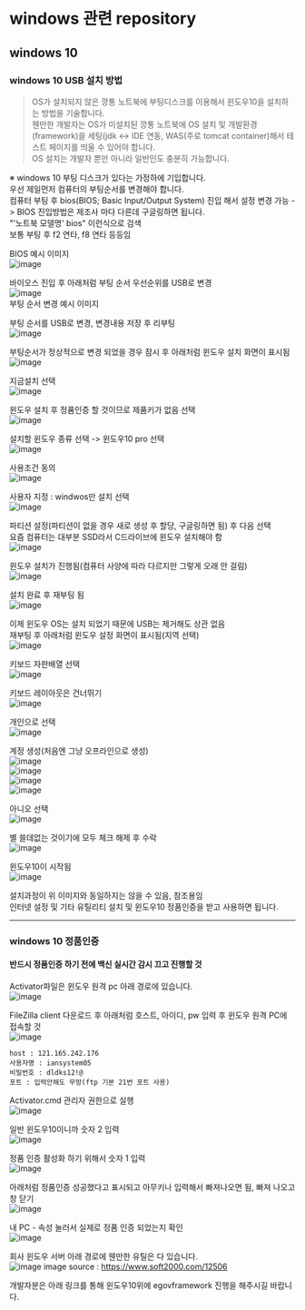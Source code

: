 # windows 관련 repository
## windows 10
### windows 10 USB 설치 방법
>OS가 설치되지 않은 깡통 노트북에 부팅디스크를 이용해서 윈도우10을 설치하는 방법을 기술합니다. <br>
>웬만한 개발자는 OS가 미설치된 깡통 노트북에 OS 설치 및 개발환경(framework)을 세팅(jdk <-> IDE 연동, WAS(주로 tomcat container)해서 테스트 페이지를 띄울 수 있어야 합니다. <br>
>OS 설치는 개발자 뿐만 아니라 일반인도 충분히 가능합니다.

※ windows 10 부팅 디스크가 있다는 가정하에 기입합니다. <br> 
우선 제일먼저 컴퓨터의 부팅순서를 변경해야 합니다. <br>
컴퓨터 부팅 후 bios(BIOS; Basic Input/Output System) 진입 해서 설정 변경 가능 -> BIOS 진입방법은 제조사 마다 다른데 구글링하면 됩니다. <br>
"'노트북 모델명' bios" 이런식으로 검색 <br>
보통 부팅 후 f2 연타, f8 연타 등등임<br>

BIOS 예시 이미지 <br>
![image](https://user-images.githubusercontent.com/44331989/135259116-3413b152-a10a-4703-ad38-270dff73f741.png) <br>

바이오스 진입 후 아래처럼 부팅 순서 우선순위를 USB로 변경 <br>
![image](https://user-images.githubusercontent.com/44331989/135261401-d3c86c38-cf0c-4b0d-8635-a54d18505811.png) <br>
부팅 순서 변경 예시 이미지<br>

부팅 순서를 USB로 변경, 변경내용 저장 후 리부팅 <br>
![image](https://user-images.githubusercontent.com/44331989/135261739-58f212b9-5bcb-4701-b31f-b7f9858732f7.png) <br>

부팅순서가 정상적으로 변경 되었을 경우 잠시 후 아래처럼 윈도우 설치 화면이 표시됨 <br>
![image](https://user-images.githubusercontent.com/44331989/135262279-795207f7-d8d0-48d9-8753-8b1d04d819e4.png) <br>

지금설치 선택 <br>
![image](https://user-images.githubusercontent.com/44331989/135262498-eed01e22-6de7-4aca-800f-e2388aa21c41.png) <br>

윈도우 설치 후 정품인증 할 것이므로 제품키가 없음 선택 <br>
![image](https://user-images.githubusercontent.com/44331989/135262666-5e8b5c7a-743c-4921-8d94-ce29a95f90be.png)

설치할 윈도우 종류 선택 -> 윈도우10 pro 선택 <br>
![image](https://user-images.githubusercontent.com/44331989/135262740-db30e6f7-8510-45d5-9ac8-ac657152cbc7.png)

사용조건 동의 <br>
![image](https://user-images.githubusercontent.com/44331989/135262801-7e5f52a6-0c29-4c9e-9ad6-007ffaf09bf5.png)

사용자 지정 : windwos만 설치 선택 <br>
![image](https://user-images.githubusercontent.com/44331989/135262841-a5316a11-da15-4ce4-96ec-d32211f134f4.png)

파티션 설정(파티션이 없을 경우 새로 생성 후 할당, 구글링하면 됨) 후 다음 선택<br>
요즘 컴퓨터는 대부분 SSD라서 C드라이브에 윈도우 설치해야 함<br>
![image](https://user-images.githubusercontent.com/44331989/135262931-81c1d909-ad2d-4945-bb39-ec41432f7947.png)

윈도우 설치가 진행됨(컴퓨터 사양에 따라 다르지만 그렇게 오래 안 걸림) <br>
![image](https://user-images.githubusercontent.com/44331989/135263121-b6ea27d4-c71b-4ef8-91d2-8070d6e35174.png)

설치 완료 후 재부팅 됨 <br>
![image](https://user-images.githubusercontent.com/44331989/135263171-8ab8a727-8c93-4dfe-9f76-2d91ec0ce116.png)

이제 윈도우 OS는 설치 되었기 때문에 USB는 제거해도 상관 없음 <br>
재부팅 후 아래처럼 윈도우 설정 화면이 표시됨(지역 선택) <br>
![image](https://user-images.githubusercontent.com/44331989/135263399-b8173f3e-18bc-41a0-b263-d3cc6da4a0f9.png)

키보드 자판배열 선택 <br>
![image](https://user-images.githubusercontent.com/44331989/135263672-3eba21be-dd43-4afc-b25a-f8bd91db5810.png)

키보드 레이아웃은 건너뛰기 <br>
![image](https://user-images.githubusercontent.com/44331989/135263847-ee903bc2-6bf0-4965-86df-c93097e2754d.png)

개인으로 선택 <br>
![image](https://user-images.githubusercontent.com/44331989/135263889-ca6fc03d-f0d3-4ca3-87e3-51351d06989f.png)

계정 생성(처음엔 그냥 오프라인으로 생성) <br>
![image](https://user-images.githubusercontent.com/44331989/135263953-c3c30b73-1d40-4466-afed-238345ac1642.png) <br>
![image](https://user-images.githubusercontent.com/44331989/135264000-ca0909ff-9525-498a-bf59-55b17ed9d885.png) <br>
![image](https://user-images.githubusercontent.com/44331989/135264015-f78ba87f-2756-46a4-a4a9-8f555d5e2cb3.png) <br>
![image](https://user-images.githubusercontent.com/44331989/135264035-dc355403-e399-442f-9738-cb1dd5125031.png) <br>

아니오 선택 <br>
![image](https://user-images.githubusercontent.com/44331989/135264057-13ff1edc-bc16-4157-b4d0-77bc2810f8b3.png)

별 쓸데없는 것이기에 모두 체크 해제 후 수락 <br>
![image](https://user-images.githubusercontent.com/44331989/135264104-05f2a111-8f82-4785-ae71-5a8b5a94df38.png)

윈도우10이 시작됨 <br>
![image](https://user-images.githubusercontent.com/44331989/135264197-ac3f0d2c-b30a-4f49-9573-389b721df547.png)

설치과정이 위 이미지와 동일하지는 않을 수 있음, 참조용임 <br>
인터넷 설정 및 기타 유틸리티 설치 및 윈도우10 정품인증을 받고 사용하면 됩니다. <br>

<hr>

### windows 10 정품인증
#### 반드시 정품인증 하기 전에 백신 실시간 감시 끄고 진행할 것

Activator파일은 윈도우 원격 pc 아래 경로에 있습니다. <br>
![image](https://user-images.githubusercontent.com/44331989/135385778-1cf157d5-e929-485c-a685-2924ac28f7a3.png) <br>

FileZilla client 다운로드 후 아래처럼 호스트, 아이디, pw 입력 후 윈도우 원격 PC에 접속할 것 <br>
![image](https://user-images.githubusercontent.com/44331989/135386099-a3209265-01dc-4ee8-91ac-a16753a4e1d4.png) <br>
~~~
host : 121.165.242.176
사용자명 : iansystem05
비밀번호 : dldks12!@
포트 : 입력안해도 무방(ftp 기본 21번 포트 사용)
~~~
Activator.cmd 관리자 권한으로 실행 <br>
![image](https://user-images.githubusercontent.com/44331989/135384915-7d207f50-4dfb-4a0a-94b2-ac3be8b3cce5.png) <br>

일반 윈도우10이니까 숫자 2 입력 <br>
![image](https://user-images.githubusercontent.com/44331989/135385279-6d6baf58-c7be-4ec2-8ea9-cc3c903e4177.png) <br>

정품 인증 활성화 하기 위해서 숫자 1 입력 <br>
![image](https://user-images.githubusercontent.com/44331989/135385444-f5147908-c329-4eee-996c-d92cce6ce7cf.png) <br>

아래처럼 정품인증 성공했다고 표시되고 아무키나 입력해서 빠져나오면 됨, 빠져 나오고 창 닫기 <br>
![image](https://user-images.githubusercontent.com/44331989/135385509-3b0c6437-5d6f-401d-bd61-3486d2e878e0.png) <br>

내 PC - 속성 눌러서 실제로 정품 인증 되었는지 확인 <br>
![image](https://user-images.githubusercontent.com/44331989/135386917-30cd0df5-8c46-42d3-be7b-7d11b26c6ca4.png)

회사 윈도우 서버 아래 경로에 웬만한 유틸은 다 있습니다. <br>
![image](https://user-images.githubusercontent.com/44331989/135368842-3e9eadb3-bc50-4f85-b6d5-a5d414d7cdfc.png)
image source : https://www.soft2000.com/12506 <br>

개발자분은 아래 링크를 통해 윈도우10위에 egovframework 진행을 해주시길 바랍니다. <br>





